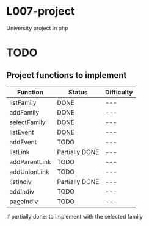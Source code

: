 # L007-project
University project in php


# TODO



## Project functions to implement

| Function      | Status         | Difficulty |
|---------------|----------------|------------|
| listFamily    | DONE           | ---        |
| addFamily     | DONE           | ---        |
| selectFamily  | DONE           | ---        |
| listEvent     | DONE           | ---        |
| addEvent      | TODO           | ---        |
| listLink      | Partially DONE | ---        |
| addParentLink | TODO           | ---        |
| addUnionLink  | TODO           | ---        |
| listIndiv     | Partially DONE | ---        |
| addIndiv      | TODO           | ---        |
| pageIndiv     | TODO           | ---        |

If partially done: to implement with the selected family


